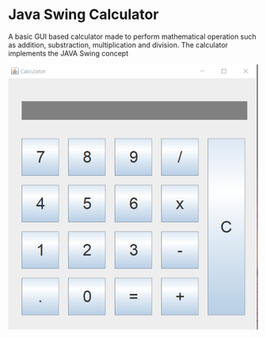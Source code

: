 # Java Swing Calculator

A basic GUI based calculator made to perform mathematical operation such as addition, substraction, multiplication and division. The calculator implements the JAVA Swing concept

![alt text](https://github.com/aromalsanthosh/Java-Swing-Calculator/blob/main/calc.png)
